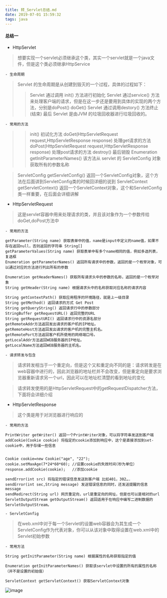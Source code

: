 ```yaml
---
title: 转_Servlet总结.md
date: 2019-07-01 15:59:32
tags: java
---
```


#### 总结一

- HttpServlet

> 想要实现一个servlet必须继承这个类，其实一个servlet就是一个java文件，但是这个类必须继承HttpService

	- 生命周期

> Servlet 的生命周期是从创建到毁灭的一个过程，具体的过程如下：
>>  Servlet 通过调用 init() 方法进行初始化
>>  Servlet 通过service() 方法来处理客户端的请求，但是在这一步还是要用到具体的实现的两个方法，分别是doPost() doGet()
>>  Servlet 通过调用destory() 方法终止(结束)
>>  最后 Servlet 是由JVM 的垃圾回收器进行垃圾回收的。

	- 常用的方法

>
>>  init() 初试化方法
>>  doGet(HttpServletRequest request,HttpServletResponse response) 处理get请求的方法
>>  doPost(HttpServletRequest request,HttpServletResponse response) 处理post请求的方法
>>  destroy() 最后销毁
>>  Enumeration<E> getInitParameterNames() 该方法从 servlet 的 ServletConfig 对象获取所有的参数名称

> ServletConfig getServletConfig() 返回一个ServletConfig对象，这个方法在后面讲到ServletConfig类的时候回详细的说到
> ServletContext getServletContext() 返回一个ServletContext对象，这个和ServletConfig类一样重要，在后面会详细讲解

- HttpServletRequest

> 这是servlet容器中用来处理请求的类，并且该对象作为一个参数传给doGet,doPost方法中

	- 常用的方法
```
getParameter(String name) 获取表单中的值，name是input中定义的name值，如果不存在返回null，否则返回的字符串 String[]
getParameterValues(String name) 获取表单中有多个name相同的值，例如多选列表，复选框
Enumeration getParameterNames() 返回所有请求中的参数，返回的是一个枚举对象，可以通过对应的方法进行列出所有的参数

Enumeration getHeaderNames() 获取所有请求头中的参数的名称，返回的是一个枚举对象
String getHeader(String name) 根据请求头中的名称获取对应名称的请求内容

String getContextPath() 获取应用程序的环境路径，就是上一级目录
String getMethod() 返回请求的方式 Get Post
String getQueryString() 返回请求行中的参数部分
StringBuffer getRequestURL() 返回完整的URL
String getRequestURI() 返回请求行中的资源名部分
getRemoteAddr方法返回发出请求的客户机的IP地址。
getRemoteHost方法返回发出请求的客户机的完整主机名。
getRemotePort方法返回客户机所使用的网络端口号。
getLocalAddr方法返回WEB服务器的IP地址。
getLocalName方法返回WEB服务器的主机名。
```

	- 请求转发与包含
> 请求转发相当于一个重定向，但是这个又和重定向不同的是：请求转发是在web容器中进行的，因此浏览器的地址栏并不会改变，但是重定向是要求浏览器重新请求另一个url，因此可以在地址栏清楚的看到地址的变化

> 请求转发使用的是HttpServletRequest中的getRequestDispatcher方法，下面将会详细介绍

- HttpServletResponse

> 这个类是用于对浏览器进行响应的

	- 常用的方法
```
PrintWriter getWriter() 返回一个PrintWriter对象，可以将字符串发送到客户端
addCookie(Cookie cookie) 将指定的cookie添加到响应中，这个是直接添加到set-cookie中，用于存储一些信息


Cookie cookie=new Cookie("age", "22");
cookie.setMaxAge(7*24*60*60); //设置cookie的失效时间(秒为单位）
response.addCookie(cookie);   //添加cookie

sendError(int src) 将指定的错误信息发送到客户端 比如401，302….
sendError(int sec,String message) 发送错误信息的同时，还发送提醒的信息message
sendRedirect(String url) 网页重定向，url是重定向的网址，但是也可以是相对的url
ServletOutputStream getOutputStream() 返回适用于在响应中编写二进制数据的 ServletOutputStream。
```

	- ServletConfig

> 在web.xml中对于每一个Servlet的设置web容器会为其生成一个ServletConfig作为代表对象，你可以从该对象中取得设置在web.xml中的Servlet初始参数

	- 常用方法
```
String getInitParameter(String name) 根据属性的名称获取指定的值

Enumeration getInitParameterNames() 获取该servlet中设置的所有的属性的名称（并不是设置的初始值）

ServletContext getServletContext() 获取ServletContext对象

```

![image](https://images.pexels.com/photos/1574142/pexels-photo-1574142.jpeg?auto=compress&cs=tinysrgb&dpr=1&fit=crop&h=300&w=500)



